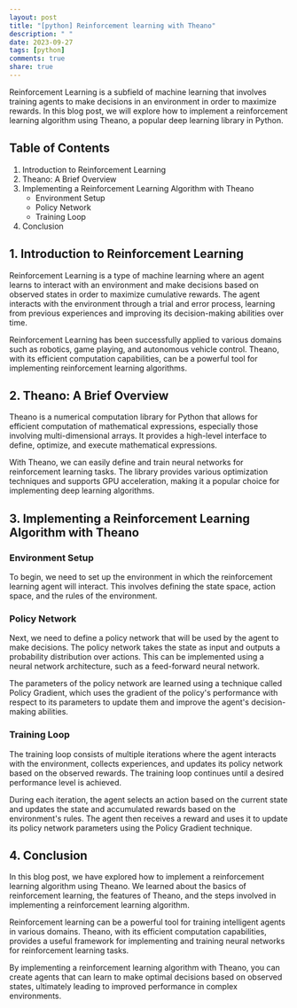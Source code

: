 ```yaml
---
layout: post
title: "[python] Reinforcement learning with Theano"
description: " "
date: 2023-09-27
tags: [python]
comments: true
share: true
---
```


Reinforcement Learning is a subfield of machine learning that involves training agents to make decisions in an environment in order to maximize rewards. In this blog post, we will explore how to implement a reinforcement learning algorithm using Theano, a popular deep learning library in Python.

## Table of Contents
1. Introduction to Reinforcement Learning
2. Theano: A Brief Overview
3. Implementing a Reinforcement Learning Algorithm with Theano
    - Environment Setup
    - Policy Network
    - Training Loop
4. Conclusion


## 1. Introduction to Reinforcement Learning

Reinforcement Learning is a type of machine learning where an agent learns to interact with an environment and make decisions based on observed states in order to maximize cumulative rewards. The agent interacts with the environment through a trial and error process, learning from previous experiences and improving its decision-making abilities over time.

Reinforcement Learning has been successfully applied to various domains such as robotics, game playing, and autonomous vehicle control. Theano, with its efficient computation capabilities, can be a powerful tool for implementing reinforcement learning algorithms.

## 2. Theano: A Brief Overview

Theano is a numerical computation library for Python that allows for efficient computation of mathematical expressions, especially those involving multi-dimensional arrays. It provides a high-level interface to define, optimize, and execute mathematical expressions.

With Theano, we can easily define and train neural networks for reinforcement learning tasks. The library provides various optimization techniques and supports GPU acceleration, making it a popular choice for implementing deep learning algorithms.

## 3. Implementing a Reinforcement Learning Algorithm with Theano

### Environment Setup

To begin, we need to set up the environment in which the reinforcement learning agent will interact. This involves defining the state space, action space, and the rules of the environment.

### Policy Network

Next, we need to define a policy network that will be used by the agent to make decisions. The policy network takes the state as input and outputs a probability distribution over actions. This can be implemented using a neural network architecture, such as a feed-forward neural network.

The parameters of the policy network are learned using a technique called Policy Gradient, which uses the gradient of the policy's performance with respect to its parameters to update them and improve the agent's decision-making abilities.

### Training Loop

The training loop consists of multiple iterations where the agent interacts with the environment, collects experiences, and updates its policy network based on the observed rewards. The training loop continues until a desired performance level is achieved.

During each iteration, the agent selects an action based on the current state and updates the state and accumulated rewards based on the environment's rules. The agent then receives a reward and uses it to update its policy network parameters using the Policy Gradient technique.

## 4. Conclusion

In this blog post, we have explored how to implement a reinforcement learning algorithm using Theano. We learned about the basics of reinforcement learning, the features of Theano, and the steps involved in implementing a reinforcement learning algorithm.

Reinforcement learning can be a powerful tool for training intelligent agents in various domains. Theano, with its efficient computation capabilities, provides a useful framework for implementing and training neural networks for reinforcement learning tasks.

By implementing a reinforcement learning algorithm with Theano, you can create agents that can learn to make optimal decisions based on observed states, ultimately leading to improved performance in complex environments.